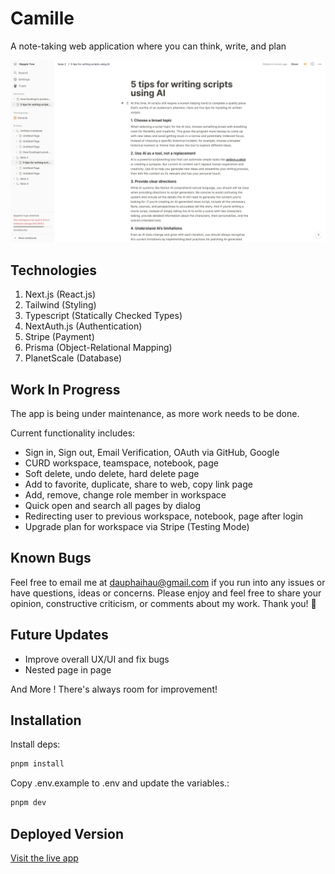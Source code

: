 # Camille
A note-taking web application where you can think, write, and plan

![Screenshot](./public/marketing/app.png)

## Technologies
1. Next.js (React.js)
2. Tailwind (Styling)
3. Typescript (Statically Checked Types)
4. NextAuth.js (Authentication)
5. Stripe (Payment)
6. Prisma (Object-Relational Mapping)
7. PlanetScale (Database)

## Work In Progress
The app is being under maintenance, as more work needs to be done.

Current functionality includes:
- Sign in, Sign out, Email Verification, OAuth via GitHub, Google
- CURD workspace, teamspace, notebook, page
- Soft delete, undo delete, hard delete page
- Add to favorite, duplicate, share to web, copy link page
- Add, remove, change role member in workspace
- Quick open and search all pages by dialog 
- Redirecting user to previous workspace, notebook, page after login
- Upgrade plan for workspace via Stripe (Testing Mode)

## Known Bugs
Feel free to email me at dauphaihau@gmail.com if you run into any issues or have questions, ideas or concerns. Please enjoy
and feel free to share your opinion, constructive criticism, or comments about my work. Thank you! 🙂

## Future Updates
- Improve overall UX/UI and fix bugs
- Nested page in page

And More ! There's always room for improvement!

## Installation
Install deps:
```bash
pnpm install
```

Copy .env.example to .env and update the variables.:
```bash
pnpm dev
```

## Deployed Version
<a href="https://camille-87b1.vercel.app">Visit the live app</a>
